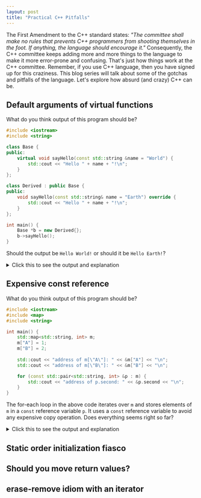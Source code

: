 ```yaml
---
layout: post
title: "Practical C++ Pitfalls"
---
```


The First Amendment to the C++ standard states: _"The committee shall make no rules that prevents 
C++ programmers from shooting themselves in the foot. If anything, the language should encourage it."_
Consequently, the C++ committee keeps adding more and more things to the language to
make it more error-prone and confusing. That's just how things work at the C++ committee.
Remember, if you use C++ language, then you have signed up for this craziness.
This blog series will talk about some of the gotchas and pitfalls of the
language. Let's explore how absurd (and crazy) C++ can be.

## Default arguments of virtual functions

What do you think output of this program should be?


```cpp
#include <iostream>
#include <string>

class Base {
public:
    virtual void sayHello(const std::string &name = "World") {
        std::cout << "Hello " + name + "!\n";
    }
};

class Derived : public Base {
public:
    void sayHello(const std::string& name = "Earth") override {
        std::cout << "Hello " + name + "!\n";
    }
};

int main() {
    Base *b = new Derived{};
    b->sayHello();
}
```

Should the output be `Hello World!` or should it be `Hello Earth!`?

<details>

<summary> Click this to see the output and explanation</summary>

<code>
Hello World!
</code>

<br>
<br>

But why? Let's see.

C++ supports virtual functions. Virtual functions provides support for
runtime polymorphism. A call to a virtual function is resolved at runtime.

Default arguments is a compile-time phenomenon. Compiler inserts them
in the function call at compile-time. On the other hand, virtual functions
is (of course) runtime phenomenon. Therefore, the virtual function call uses
the default arguments added by the compiler.
</details>

## Expensive const reference

What do you think output of this program should be?

```cpp
#include <iostream>
#include <map>
#include <string>

int main() {
    std::map<std::string, int> m;
    m["A"] = 1;
    m["B"] = 2;
    
    std::cout << "address of m[\"A\"]: " << &m["A"] << "\n";
    std::cout << "address of m[\"B\"]: " << &m["B"] << "\n";

    for (const std::pair<std::string, int> &p : m) {
        std::cout << "address of p.second: " << &p.second << "\n";
    }
}
```

The for-each loop in the above code iterates over `m` and stores elements
of `m` in a `const` reference variable `p`. It uses a `const` reference variable
to avoid any expensive copy operation. Does everything seems right so far?

<details>
<summary> Click this to see the output and explanation</summary>

<code>
address of m["A"]: 0x1a552f0<br>
address of m["B"]: 0x1a55340<br>
address of p.second: 0x7ffff7243c20<br>
address of p.second: 0x7ffff7243c20<br>
</code>

<br>

Did you expect an output like this? If so, congratulations. You have a keen eye.

<br><br>

Continue reading if you expected address of <code>p.second</code> to repeat addresses of
<code>m["A"] and m["B"]</code>. The root cause is that <code>const std::map<std::string, int> &p</code>
is a reference to a temporary object. It is not a reference to elements in the map <code>m</code>.

<br><br>

<code>std::map<Key, Value></code> stores its elements as <code>std::pair<const Key, Value></code>.
So, in this case, <code>m</code> stores its elements as <code>std::pair<const std::string, int></code>.
<code>const std::pair<std::string, int> &</code> cannot refer to map elements because of type-mismatch.
The compiler creates a temporary object of type <code>std::pair<std::string, int></code> from the
map element of type <code>std::pair<const std::string, int></code> by using an implicit constructor of
<code>std::pair<std::string, int></code>. The const reference is referring to this 
temporary object. Hence, the addresses of <code>p.second</code> are different from
<code>m["A"]</code> and <code>m["B"]</code>.

<br><br>

On modifying <code>const std::pair<std::string, int> &p</code> to 
<code>const std::pair<const std::string, int> &p</code>, <code>p</code> has the right type to refer to map elements
and thus no temporary object is needed. In this case, the addresses of <code>p.second</code> are indeed the same
as the addresses of <code>m["A"]</code> and <code>m["B"]</code>.

<br><br>

To avoid such accidental copy operations, it is best to use <code>auto</code> feature of C++.
For example, we could use:

<br><br>

<code>
for (const auto &p : m)
</code>

<br><br>

<code>auto</code> automatically deduces the correct type and no accidental copying happens.
</details>

## Static order initialization fiasco

## Should you move return values?

## erase-remove idiom with an iterator